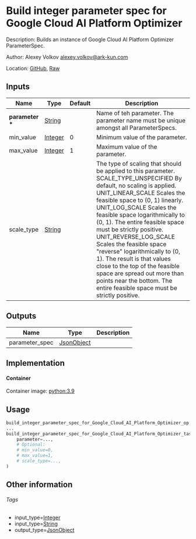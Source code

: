 <!-- BEGIN_GENERATED_CONTENT -->
# Build integer parameter spec for Google Cloud AI Platform Optimizer

Description: Builds an instance of Google Cloud AI Platform Optimizer ParameterSpec.

Author: Alexey Volkov <alexey.volkov@ark-kun.com>

Location: [GitHub](https://github.com/Ark-kun/pipeline_components/blob/master/components/google-cloud/Optimizer/Build_integer_parameter_spec/component.yaml), [Raw](https://raw.githubusercontent.com/Ark-kun/pipeline_components/master/components/google-cloud/Optimizer/Build_integer_parameter_spec/component.yaml)

## Inputs

|Name|Type|Default|Description|
|-|-|-|-|
|**parameter** **\***|[String]||Name of teh parameter. The parameter name must be unique amongst all ParameterSpecs.|
|min_value|[Integer]|0|Minimum value of the parameter.|
|max_value|[Integer]|1|Maximum value of the parameter.|
|scale_type|[String]||The type of scaling that should be applied to this parameter.<br/>SCALE_TYPE_UNSPECIFIED By default, no scaling is applied.<br/>UNIT_LINEAR_SCALE Scales the feasible space to (0, 1) linearly.<br/>UNIT_LOG_SCALE Scales the feasible space logarithmically to (0, 1). The entire feasible space must be strictly positive.<br/>UNIT_REVERSE_LOG_SCALE Scales the feasible space "reverse" logarithmically to (0, 1). The result is that values close to the top of the feasible space are spread out more than points near the bottom. The entire feasible space must be strictly positive.|

## Outputs

|Name|Type|Description|
|-|-|-|
|parameter_spec|[JsonObject]||

## Implementation

#### Container

Container image: [python:3.9](https://hub.docker.com/r/_/python)

## Usage

```python
build_integer_parameter_spec_for_Google_Cloud_AI_Platform_Optimizer_op = components.load_component_from_url("https://raw.githubusercontent.com/Ark-kun/pipeline_components/master/components/google-cloud/Optimizer/Build_integer_parameter_spec/component.yaml")
...
build_integer_parameter_spec_for_Google_Cloud_AI_Platform_Optimizer_task = build_integer_parameter_spec_for_Google_Cloud_AI_Platform_Optimizer_op(
    parameter=...,
    # Optional:
    # min_value=0,
    # max_value=1,
    # scale_type=...,
)
```

## Other information

###### Tags

* input_type=[Integer]
* input_type=[String]
* output_type=[JsonObject]

[Integer]: https://github.com/Ark-kun/pipeline_components/tree/master/types/Integer
[JsonObject]: https://github.com/Ark-kun/pipeline_components/tree/master/types/JsonObject
[String]: https://github.com/Ark-kun/pipeline_components/tree/master/types/String
<!-- END_GENERATED_CONTENT -->
